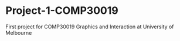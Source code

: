 # Project-1-COMP30019
First project for COMP30019 Graphics and Interaction at University of Melbourne
